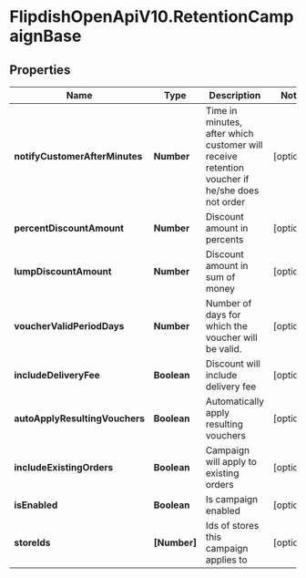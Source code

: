 # FlipdishOpenApiV10.RetentionCampaignBase

## Properties
Name | Type | Description | Notes
------------ | ------------- | ------------- | -------------
**notifyCustomerAfterMinutes** | **Number** | Time in minutes, after which customer will receive retention voucher if he/she does not order | [optional] 
**percentDiscountAmount** | **Number** | Discount amount in percents | [optional] 
**lumpDiscountAmount** | **Number** | Discount amount in sum of money | [optional] 
**voucherValidPeriodDays** | **Number** | Number of days for which the voucher will be valid. | [optional] 
**includeDeliveryFee** | **Boolean** | Discount will include delivery fee | [optional] 
**autoApplyResultingVouchers** | **Boolean** | Automatically apply resulting vouchers | [optional] 
**includeExistingOrders** | **Boolean** | Campaign will apply to existing orders | [optional] 
**isEnabled** | **Boolean** | Is campaign enabled | [optional] 
**storeIds** | **[Number]** | Ids of stores this campaign applies to | [optional] 


